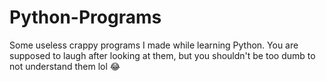 # Python-Programs #


Some useless crappy programs I made while learning Python. You are supposed to laugh after looking at them, but you shouldn't be too dumb to not understand them lol 😂
